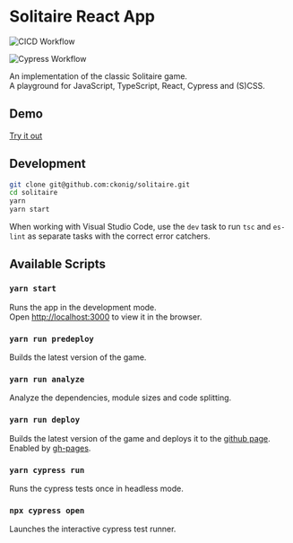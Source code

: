 # Solitaire React App 
![CICD Workflow](https://github.com/ckonig/solitaire/workflows/CI/badge.svg?branch=main) 

![Cypress Workflow](https://github.com/ckonig/solitaire/workflows/Cypress%20Free/badge.svg?branch=main)

An implementation of the classic Solitaire game.\
A playground for JavaScript, TypeScript, React, Cypress and (S)CSS.

## Demo

[Try it out](https://ckonig.github.io/solitaire)

## Development

```bash
git clone git@github.com:ckonig/solitaire.git
cd solitaire
yarn
yarn start
```

When working with Visual Studio Code, use the `dev` task to run `tsc` and `es-lint` as separate tasks with the correct error catchers.

## Available Scripts

### `yarn start`

Runs the app in the development mode.\
Open [http://localhost:3000](http://localhost:3000) to view it in the browser.

### `yarn run predeploy`

Builds the latest version of the game.

### `yarn run analyze`

Analyze the dependencies, module sizes and code splitting.

### `yarn run deploy`

Builds the latest version of the game and deploys it to the [github page](https://ckonig.github.io/solitaire/).\
Enabled by [gh-pages](https://www.npmjs.com/package/gh-pages).

### `yarn cypress run`

Runs the cypress tests once in headless mode.

### `npx cypress open`

Launches the interactive cypress test runner.
